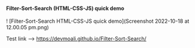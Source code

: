 #### Filter-Sort-Search (HTML-CSS-JS) quick demo
! [Filter-Sort-Search HTML-CSS-JS quick demo](Screenshot 2022-10-18 at 12.00.05 pm.png)

Test link --> https://devmoali.github.io/Filter-Sort-Search/
